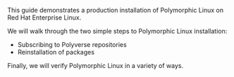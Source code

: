 This guide demonstrates a production installation of Polymorphic Linux on Red Hat Enterprise Linux.

We will walk through the two simple steps to Polymorphic Linux installation:
* Subscribing to Polyverse repositories
* Reinstallation of packages

Finally, we will verify Polymorphic Linux in a variety of ways.

